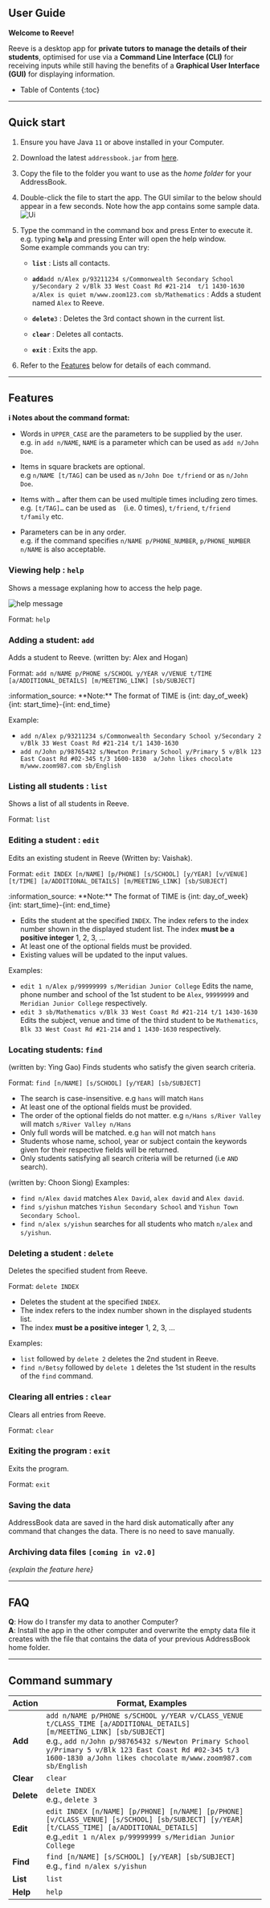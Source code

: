 ## User Guide

**Welcome to Reeve!**

Reeve is a desktop app for **private tutors to manage the details of their students**, optimised for use via a 
**Command Line Interface (CLI)** for receiving inputs while still having the benefits of a **Graphical User Interface (GUI)** for displaying information.

* Table of Contents
{:toc}

--------------------------------------------------------------------------------------------------------------------

## Quick start

1. Ensure you have Java `11` or above installed in your Computer.

1. Download the latest `addressbook.jar` from [here](https://github.com/se-edu/addressbook-level3/releases).

1. Copy the file to the folder you want to use as the _home folder_ for your AddressBook.

1. Double-click the file to start the app. The GUI similar to the below should appear in a few seconds. Note how the app contains some sample data.<br>
   ![Ui](images/Ui.png)

1. Type the command in the command box and press Enter to execute it. e.g. typing **`help`** and pressing Enter will open the help window.<br>
   Some example commands you can try:

   * **`list`** : Lists all contacts.

   * **`add`**`add n/Alex p/93211234 s/Commonwealth Secondary School y/Secondary 2 v/Blk 33 West Coast Rd #21-214 
   t/1 1430-1630 a/Alex is quiet m/www.zoom123.com sb/Mathematics` : Adds a student named `Alex` to Reeve.

   * **`delete`**`3` : Deletes the 3rd contact shown in the current list.

   * **`clear`** : Deletes all contacts.

   * **`exit`** : Exits the app.

1. Refer to the [Features](#features) below for details of each command.

--------------------------------------------------------------------------------------------------------------------

## Features

<div markdown="block" class="alert alert-info">

**:information_source: Notes about the command format:**<br>

* Words in `UPPER_CASE` are the parameters to be supplied by the user.<br>
  e.g. in `add n/NAME`, `NAME` is a parameter which can be used as `add n/John Doe`.

* Items in square brackets are optional.<br>
  e.g `n/NAME [t/TAG]` can be used as `n/John Doe t/friend` or as `n/John Doe`.

* Items with `…`​ after them can be used multiple times including zero times.<br>
  e.g. `[t/TAG]…​` can be used as ` ` (i.e. 0 times), `t/friend`, `t/friend t/family` etc.

* Parameters can be in any order.<br>
  e.g. if the command specifies `n/NAME p/PHONE_NUMBER`, `p/PHONE_NUMBER n/NAME` is also acceptable.

</div>

### Viewing help : `help`

Shows a message explaning how to access the help page.

![help message](images/helpMessage.png)

Format: `help`

### Adding a student: `add`

Adds a student to Reeve. (written by: Alex and Hogan)

Format: `add n/NAME p/PHONE s/SCHOOL y/YEAR v/VENUE t/TIME 
[a/ADDITIONAL_DETAILS] [m/MEETING_LINK] [sb/SUBJECT]`

<div markdown="span" class="alert alert-primary">:information_source: **Note:**
The format of TIME is {int: day_of_week} {int: start_time}-{int: end_time}
</div>

Example:
* `add n/Alex p/93211234 s/Commonwealth Secondary School y/Secondary 2 v/Blk 33 West Coast Rd #21-214 t/1 1430-1630 `
* `add n/John p/98765432 s/Newton Primary School y/Primary 5 v/Blk 123 East Coast Rd #02-345 t/3 1600-1830 
a/John likes chocolate m/www.zoom987.com sb/English`

### Listing all students : `list`

Shows a list of all students in Reeve.

Format: `list`



### Editing a student : `edit`

Edits an existing student in Reeve (Written by: Vaishak).

Format: `edit INDEX [n/NAME] [p/PHONE] [s/SCHOOL] [y/YEAR] [v/VENUE] [t/TIME] [a/ADDITIONAL_DETAILS] [m/MEETING_LINK] [sb/SUBJECT]`

<div markdown="span" class="alert alert-primary">:information_source: **Note:**
The format of TIME is {int: day_of_week} {int: start_time}-{int: end_time}
</div>


* Edits the student at the specified `INDEX`. The index refers to the index number shown in the displayed student list. The index **must be a positive integer** 1, 2, 3, …​
* At least one of the optional fields must be provided.
* Existing values will be updated to the input values.

Examples:
*  `edit 1 n/Alex p/99999999 s/Meridian Junior College` Edits the name, phone number and school of the 1st student to be `Alex`, `99999999` and `Meridian Junior College` respectively.
*  `edit 3 sb/Mathematics v/Blk 33 West Coast Rd #21-214 t/1 1430-1630` Edits the subject, venue and time of the third student to be `Mathematics`, `Blk 33 West Coast Rd #21-214` and `1 1430-1630` respectively.

### Locating students: `find`

(written by: Ying Gao)
Finds students who satisfy the given search criteria.

Format: `find [n/NAME] [s/SCHOOL] [y/YEAR] [sb/SUBJECT]`

* The search is case-insensitive. e.g `hans` will match `Hans`
* At least one of the optional fields must be provided.
* The order of the optional fields do not matter. e.g `n/Hans s/River Valley` will match `s/River Valley n/Hans`
* Only full words will be matched. e.g `han` will not match `hans`
* Students whose name, school, year or subject contain the keywords given for their respective fields will be returned.
* Only students satisfying all search criteria will be returned (i.e `AND` search).

(written by: Choon Siong)
Examples:
* `find n/Alex david` matches `Alex David`, `alex david` and `Alex david`.
* `find s/yishun` matches `Yishun Secondary School` and `Yishun Town Secondary School`.
* `find n/alex s/yishun` searches for all students who match `n/alex` and `s/yishun`.

### Deleting a student : `delete`

Deletes the specified student from Reeve.

Format: `delete INDEX`

* Deletes the student at the specified `INDEX`.
* The index refers to the index number shown in the displayed students list.
* The index **must be a positive integer** 1, 2, 3, …​

Examples:
* `list` followed by `delete 2` deletes the 2nd student in Reeve.
* `find n/Betsy` followed by `delete 1` deletes the 1st student in the results of the `find` command.

### Clearing all entries : `clear`

Clears all entries from Reeve.

Format: `clear`

### Exiting the program : `exit`

Exits the program.

Format: `exit`

### Saving the data

AddressBook data are saved in the hard disk automatically after any command that changes the data. There is no need to save manually.

### Archiving data files `[coming in v2.0]`

_{explain the feature here}_

--------------------------------------------------------------------------------------------------------------------

## FAQ

**Q**: How do I transfer my data to another Computer?<br>
**A**: Install the app in the other computer and overwrite the empty data file it creates with the file that contains the data of your previous AddressBook home folder.

--------------------------------------------------------------------------------------------------------------------

## Command summary

Action | Format, Examples
--------|------------------
**Add** | `add n/NAME p/PHONE s/SCHOOL y/YEAR v/CLASS_VENUE t/CLASS_TIME [a/ADDITIONAL_DETAILS] [m/MEETING_LINK] [sb/SUBJECT]​` <br> e.g., `add n/John p/98765432 s/Newton Primary School y/Primary 5 v/Blk 123 East Coast Rd #02-345 t/3 1600-1830 a/John likes chocolate m/www.zoom987.com sb/English`
**Clear** | `clear`
**Delete** | `delete INDEX`<br> e.g., `delete 3`
**Edit** | `edit INDEX [n/NAME] [p/PHONE] [n/NAME] [p/PHONE] [v/CLASS_VENUE] [s/SCHOOL] [sb/SUBJECT] [y/YEAR] [t/CLASS_TIME] [a/ADDITIONAL_DETAILS]`<br> e.g.,`edit 1 n/Alex p/99999999 s/Meridian Junior College`
**Find** | `find [n/NAME] [s/SCHOOL] [y/YEAR] [sb/SUBJECT]`<br> e.g., `find n/alex s/yishun`
**List** | `list`
**Help** | `help`
